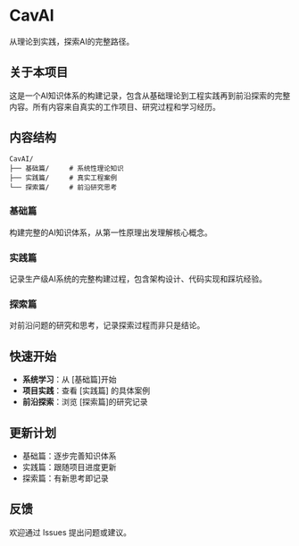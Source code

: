# CavAI

从理论到实践，探索AI的完整路径。

## 关于本项目

这是一个AI知识体系的构建记录，包含从基础理论到工程实践再到前沿探索的完整内容。所有内容来自真实的工作项目、研究过程和学习经历。

## 内容结构

```
CavAI/
├── 基础篇/     # 系统性理论知识
├── 实践篇/     # 真实工程案例
└── 探索篇/     # 前沿研究思考
```

### 基础篇

构建完整的AI知识体系，从第一性原理出发理解核心概念。

### 实践篇

记录生产级AI系统的完整构建过程，包含架构设计、代码实现和踩坑经验。

### 探索篇

对前沿问题的研究和思考，记录探索过程而非只是结论。

## 快速开始

- **系统学习**：从 [基础篇]开始
- **项目实践**：查看 [实践篇] 的具体案例
- **前沿探索**：浏览 [探索篇]的研究记录

## 更新计划

- 基础篇：逐步完善知识体系
- 实践篇：跟随项目进度更新
- 探索篇：有新思考即记录

## 反馈

欢迎通过 Issues 提出问题或建议。